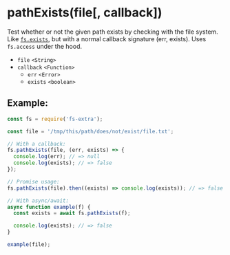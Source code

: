 # pathExists(file[, callback])

Test whether or not the given path exists by checking with the file system. Like [`fs.exists`](https://nodejs.org/api/fs.html#fs_fs_exists_path_callback), but with a normal callback signature (err, exists). Uses `fs.access` under the hood.

- `file` `<String>`
- `callback` `<Function>`
  - `err` `<Error>`
  - `exists` `<boolean>`

## Example:

```js
const fs = require('fs-extra');

const file = '/tmp/this/path/does/not/exist/file.txt';

// With a callback:
fs.pathExists(file, (err, exists) => {
  console.log(err); // => null
  console.log(exists); // => false
});

// Promise usage:
fs.pathExists(file).then((exists) => console.log(exists)); // => false

// With async/await:
async function example(f) {
  const exists = await fs.pathExists(f);

  console.log(exists); // => false
}

example(file);
```
